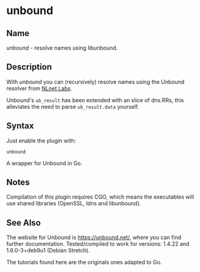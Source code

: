 # unbound

## Name

*unbound* - resolve names using libunbound.

## Description

With *unbound* you can (recursively) resolve names using the Unbound resolver from [NLnet
Labs](https://nlnetlabs.nl).

Unbound's `ub_result` has been extended with an slice of dns.RRs, this alleviates the need to parse
`ub_result.data` yourself.

## Syntax

Just enable the plugin with:

~~~ corefile
unbound
~~~

A wrapper for Unbound in Go.

## Notes

Compilation of this plugin requires CGO, which means the executables will use shared libraries
(OpenSSL, ldns and libunbound).

## See Also

The website for Unbound is https://unbound.net/, where you can find further documentation.
Tested/compiled to work for versions: 1.4.22 and 1.6.0-3+deb9u1 (Debian Stretch).

The tutorials found here are the originals ones adapted to Go.
